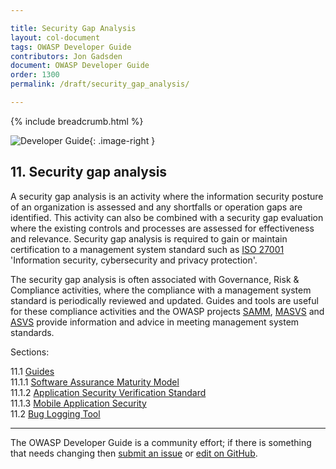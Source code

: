 ```yaml
---

title: Security Gap Analysis
layout: col-document
tags: OWASP Developer Guide
contributors: Jon Gadsden
document: OWASP Developer Guide
order: 1300
permalink: /draft/security_gap_analysis/

---
```


{% include breadcrumb.html %}

<style type="text/css">
.image-right {
  height: 180px;
  display: block;
  margin-left: auto;
  margin-right: auto;
  float: right;
}
</style>

![Developer Guide](../../../assets/images/dg_logo.png "OWASP Developer Guide"){: .image-right }

## 11. Security gap analysis

A security gap analysis is an activity where the information security posture of an organization is assessed
and any shortfalls or operation gaps are identified.
This activity can also be combined with a security gap evaluation where the existing controls and processes
are assessed for effectiveness and relevance.
Security gap analysis is required to gain or maintain certification to a management system standard
such as [ISO 27001][iso27001] 'Information security, cybersecurity and privacy protection'.

The security gap analysis is often associated with Governance, Risk & Compliance activities,
where the compliance with a management system standard is periodically reviewed and updated.
Guides and tools are useful for these compliance activities and the OWASP projects [SAMM][samm],
[MASVS][masvs] and [ASVS][asvs] provide information and advice in meeting management system standards.

Sections:

11.1 [Guides](01-guides/toc.md)  
11.1.1 [Software Assurance Maturity Model](01-guides/01-samm.md)  
11.1.2 [Application Security Verification Standard](01-guides/02-asvs.md)  
11.1.3 [Mobile Application Security](01-guides/03-mas.md)  
11.2 [Bug Logging Tool](02-blt.md)  

----

The OWASP Developer Guide is a community effort; if there is something that needs changing
then [submit an issue][issue1300] or [edit on GitHub][edit1300].

[asvs]: https://owasp.org/www-project-application-security-verification-standard/
[edit1300]: https://github.com/OWASP/www-project-developer-guide/blob/main/draft/13-security-gap-analysis/toc.md
[iso27001]: https://www.iso.org/standard/82875.html
[issue1300]: https://github.com/OWASP/www-project-developer-guide/issues/new?labels=enhancement&template=request.md&title=Update:%2013-security-gap-analysis/00-toc
[masvs]: https://mas.owasp.org/MASVS/
[samm]: https://owaspsamm.org/about/
